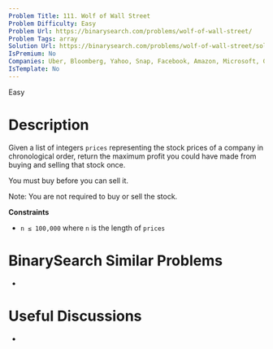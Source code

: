 ```yaml
---
Problem Title: 111. Wolf of Wall Street
Problem Difficulty: Easy
Problem Url: https://binarysearch.com/problems/wolf-of-wall-street/
Problem Tags: array
Solution Url: https://binarysearch.com/problems/wolf-of-wall-street/solutions/
IsPremium: No
Companies: Uber, Bloomberg, Yahoo, Snap, Facebook, Amazon, Microsoft, Google, Zillow, Doordash, Adobe, Lyft, Redfin, Apple, Grab
IsTemplate: No
---
```


<span style="color: ;">Easy</span>

# Description

Given a list of integers `prices` representing the stock prices of a company in chronological order, return the maximum profit you could have made from buying and selling that stock once. 

You must buy before you can sell it.

Note: You are not required to buy or sell the stock.

**Constraints**
- `n ≤ 100,000` where `n` is the length of `prices`

# BinarySearch Similar Problems

- []()

# Useful Discussions

- []()
